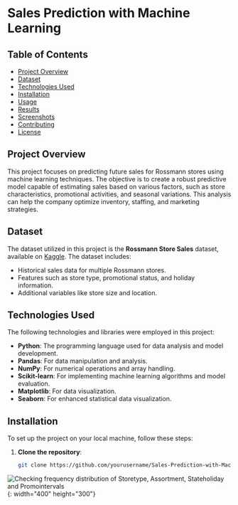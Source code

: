 

# Sales Prediction with Machine Learning

## Table of Contents
- [Project Overview](#project-overview)
- [Dataset](#dataset)
- [Technologies Used](#technologies-used)
- [Installation](#installation)
- [Usage](#usage)
- [Results](#results)
- [Screenshots](#screenshots)
- [Contributing](#contributing)
- [License](#license)

## Project Overview
This project focuses on predicting future sales for Rossmann stores using machine learning techniques. The objective is to create a robust predictive model capable of estimating sales based on various factors, such as store characteristics, promotional activities, and seasonal variations. This analysis can help the company optimize inventory, staffing, and marketing strategies.

## Dataset
The dataset utilized in this project is the **Rossmann Store Sales** dataset, available on [Kaggle](https://www.kaggle.com/c/rossmann-store-sales/data). The dataset includes:
- Historical sales data for multiple Rossmann stores.
- Features such as store type, promotional status, and holiday information.
- Additional variables like store size and location.

## Technologies Used
The following technologies and libraries were employed in this project:
- **Python**: The programming language used for data analysis and model development.
- **Pandas**: For data manipulation and analysis.
- **NumPy**: For numerical operations and array handling.
- **Scikit-learn**: For implementing machine learning algorithms and model evaluation.
- **Matplotlib**: For data visualization.
- **Seaborn**: For enhanced statistical data visualization.

## Installation
To set up the project on your local machine, follow these steps:

1. **Clone the repository**:
   ```bash
   git clone https://github.com/yourusername/Sales-Prediction-with-Machine-Learning.git

![Checking frequency distribution of Storetype, Assortment, Stateholiday and Promointervals](https://github.com/user-attachments/assets/af08217b-3260-4499-90e9-680039aedba2){: width="400" height="300"}


